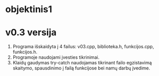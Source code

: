 # objektinis1
# v0.3 versija
1. Programa išskaidyta į 4 failus: v03.cpp, biblioteka.h, funkcijos.cpp, funkcijos.h.
2. Programoje naudojami įvesties tikrinimai.
3. Klaidų gaudymas try-catch naudojamas tikrinant failo egzistavimą skaitymo, spausdinimo į failą funkcijose bei namų darbų įvedime.
